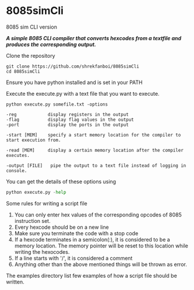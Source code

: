 # 8085simCli
8085 sim CLI version

***A simple 8085 CLI compiler that converts hexcodes from a textfile and produces the corresponding output.***



Clone the repository 


``` 
git clone https://github.com/shrekfanboi/8085simCli
cd 8085simCli
```

Ensure you have python installed and is set in your PATH

Execute the execute.py with a text file that you want to execute.

```
python execute.py somefile.txt -options

-reg            display registers in the output
-flag           display flag values in the output
-port           display the ports in the output

-start [MEM]    specify a start memory location for the compiler to start execution from.

-read [MEM]     display a certain memory location after the compiler executes.

-output [FILE]   pipe the output to a text file instead of logging in console.

```

You can get the details of these options using

```python
python execute.py -help
```


Some rules for writing a script file

1. You can only enter hex values of the corresponding opcodes of 8085 instruction set.
2. Every hexcode should be on a new line
3. Make sure you terminate the code with a stop code
4. If a hexcode terminates in a semicolon(:), it is considered to be a memory location. The memory pointer will be reset to this location while writing the hexocodes.
5. If a line starts with '/', it is considered a comment
6. Anything other than the above mentioned things will be thrown as error.


The examples directory list few examples of how a script file should be written.
